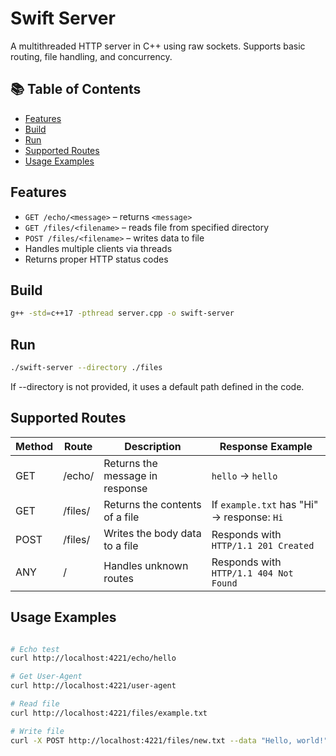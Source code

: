 # Swift Server

A multithreaded HTTP server in C++ using raw sockets. Supports basic routing, file handling, and concurrency.


## 📚 Table of Contents

- [Features](#features)
- [Build](#build)
- [Run](#run)
- [Supported Routes](#supported-routes)
- [Usage Examples](#usage-examples)


## Features

- `GET /echo/<message>` – returns `<message>`
- `GET /files/<filename>` – reads file from specified directory
- `POST /files/<filename>` – writes data to file
- Handles multiple clients via threads
- Returns proper HTTP status codes

## Build

```bash
g++ -std=c++17 -pthread server.cpp -o swift-server
```
## Run
```bash
./swift-server --directory ./files
```
If --directory is not provided, it uses a default path defined in the code.

## Supported Routes

| Method | Route                   | Description                          | Response Example                          |
|--------|-------------------------|--------------------------------------|-------------------------------------------|
| GET    | /echo/<message>         | Returns the message in response      | `hello` → `hello`                         |
| GET    | /files/<filename>       | Returns the contents of a file       | If `example.txt` has "Hi" → response: `Hi`|
| POST   | /files/<filename>       | Writes the body data to a file       | Responds with `HTTP/1.1 201 Created`      |
| ANY    | /<invalid>              | Handles unknown routes               | Responds with `HTTP/1.1 404 Not Found`    |

## Usage Examples

```bash

# Echo test
curl http://localhost:4221/echo/hello

# Get User-Agent
curl http://localhost:4221/user-agent

# Read file
curl http://localhost:4221/files/example.txt

# Write file
curl -X POST http://localhost:4221/files/new.txt --data "Hello, world!"
```

